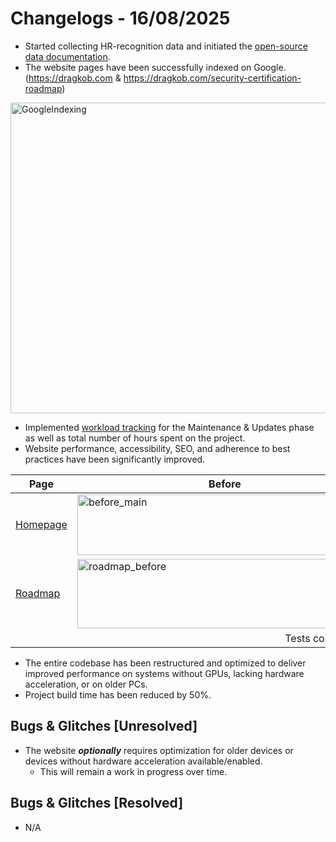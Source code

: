 # Changelogs - 16/08/2025
- Started collecting HR-recognition data and initiated the [open-source data documentation](https://github.com/Dragkob/Security-Certification-Roadmap/tree/main/Open%20Source%20Data/HR-Recognition).
- The website pages have been successfully indexed on Google. (https://dragkob.com & https://dragkob.com/security-certification-roadmap)
<img width="943" height="497" alt="GoogleIndexing" src="https://github.com/user-attachments/assets/ed55132d-e7d6-4b61-b445-8dba019a8418" />

- Implemented [workload tracking](https://github.com/Dragkob/Security-Certification-Roadmap) for the Maintenance & Updates phase as well as total number of hours spent on the project.
- Website performance, accessibility, SEO, and adherence to best practices have been significantly improved.

<table>
  <thead>
    <tr>
      <th>Page</th>
      <th>Before</th>
      <th>After</th>
      <th>Optimisation</th>
    </tr>
  </thead>
  <tbody>
    <tr>
      <td><a href="https://www.dragkob.com/">Homepage</a></td>
      <td><a href="https://pagespeed.web.dev/analysis/https-dragkob-com/zwjbnmx3do?form_factor=desktop"><img width="472" height="97" alt="before_main" src="https://github.com/user-attachments/assets/8ae52047-cdd0-4e70-9562-d11b5f592b44" /></a></td>
      <td><a href="https://pagespeed.web.dev/analysis/https-dragkob-com/hopn9v0igz?form_factor=desktop"><img width="461" height="94" alt="After_Main" src="https://github.com/user-attachments/assets/af0aa3ad-2de5-4c56-9161-266f5545fb1e" /></a></td>
      <td align="center">+10.77%</td>
    </tr>
    <tr>
      <td><a href="https://www.dragkob.com/security-certification-roadmap">Roadmap</a></td>
      <td><a href="https://pagespeed.web.dev/analysis/https-dragkob-com-security-certification-roadmap/j2tqvjmc60?form_factor=mobile"><img width="439" height="111" alt="roadmap_before" src="https://github.com/user-attachments/assets/3d91a273-c0cf-4fbb-aa5b-26e8da923d4e" /></a></td>
      <td><a href="https://pagespeed.web.dev/analysis/https-dragkob-com-security-certification-roadmap/qwd0jsbc5q?form_factor=mobile"><img width="463" height="105" alt="after_roadmap" src="https://github.com/user-attachments/assets/848d8358-479d-4dd3-8be7-175ccd9942a3" /></a></td>
      <td align="center">+19.16%</td>
    </tr>
    <tr>
      <td colspan="4" align="center">Tests conducted on <a href="https://pagespeed.web.dev/">PageSpeed Insights</a></td>
    </tr>
  </tbody>
</table>

- The entire codebase has been restructured and optimized to deliver improved performance on systems without GPUs, lacking hardware acceleration, or on older PCs.
- Project build time has been reduced by 50%.

## Bugs & Glitches [Unresolved]
- The website **_optionally_** requires optimization for older devices or devices without hardware acceleration available/enabled.
  - This will remain a work in progress over time.

## Bugs & Glitches [Resolved]
- N/A
